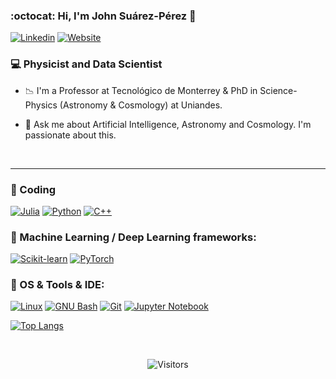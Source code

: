 ### :octocat: Hi, I'm John Suárez-Pérez 👋


[![Linkedin](https://img.shields.io/badge/-LinkedIn-blue?style=flat&logo=Linkedin&logoColor=white)](https://www.linkedin.com/in/jsuarez314/)
[![Website](https://img.shields.io/badge/-Website-blue?style=flat&logo=firefox&logoColor=white)](https://jsuarez314.gitlab.io/)
<br>

### 💻 Physicist and Data Scientist

- 📉 I'm a Professor at Tecnológico de Monterrey & PhD in Science-Physics (Astronomy & Cosmology) at Uniandes.

- 💬 Ask me about Artificial Intelligence, Astronomy and Cosmology. I'm passionate about this.

<br>

---

###  🚀 Coding 
[![Julia](http://img.shields.io/badge/-Julia-eee?style=flat&logo=julia&logoColor#F7BD2F)]()
[![Python](http://img.shields.io/badge/-Python-eee?style=flat&logo=python&logoColor#F7BD2F)]()
[![C++](https://img.shields.io/badge/-C++-white?style=flat&logo=c%2b%2b&logoColor=black)]()

### 🤖 Machine Learning / Deep Learning frameworks: <br />
[![Scikit-learn](http://img.shields.io/badge/-Scikit--Learn-eee?style=flat&logo=scikit-learn&logoColor=e26d00)]()
[![PyTorch](http://img.shields.io/badge/-PyTorch-eee?style=flat&logo=pytorch&logoColor=EE4C2C)]()

### 🐧 OS & Tools & IDE: <br />
[![Linux](http://img.shields.io/badge/-Linux-eee?style=flat&logo=linux&logoColor=D67A10)]()
[![GNU Bash](http://img.shields.io/badge/-GNU%20Bash-eee?style=flat&logo=gnu-bash&logoColor=663399)]()
[![Git](http://img.shields.io/badge/-Git-eee?style=flat&logo=git&logoColor=F05032)]()
[![Jupyter Notebook](http://img.shields.io/badge/-Jupyter%20Notebook-eee?style=flat&logo=jupyter&logoColor=F37626)]()
<br>


[![Top Langs](https://github-readme-stats.vercel.app/api/top-langs/?username=jsuarez314&hide=html&layout=compact&theme=dracula)](https://github.com/ahmedbesbes/github-readme-stats)


<br>

<p align=center>                           
  <img align=center  src="https://visitor-badge.laobi.icu/badge?page_id=jsuarez314.jsuarez314" alt="Visitors">                
</p>
